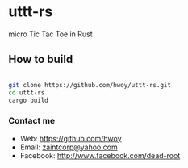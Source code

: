# uttt-rs
micro Tic Tac Toe in Rust

## How to build

```sh

git clone https://github.com/hwoy/uttt-rs.git
cd uttt-rs
cargo build

```
### Contact me
- Web: https://github.com/hwoy 
- Email: zaintcorp@yahoo.com 
- Facebook: http://www.facebook.com/dead-root
